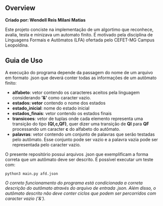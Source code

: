 ## Overview
**Criado por: Wendell Reis Milani Matias**

Este projeto conciste na implementação de um algortimo que reconhece, avalia, testa e minizava um automato finito. É motivado pela disciplina de Linguagens Formais e Autômatos (LFA) ofertada pelo CEFET-MG Campus Leopoldina.

## Guia de Uso
A execução do programa depende da passagem do nome de um arquivo em formato .json que deverá conter todas as informações de um autômato finito: 

- **alfabeto**: vetor contendo os caracteres aceitos pela linguagem considerando **'&'** como caracter vazio.
- **estados: vetor** contendo o nome dos estados
- **estado_inicial**: nome do estado inicial
- **estados_finais**: vetor contendo os estados finais
- **transicoes**: vetor de tuplas onde cada elemento representa uma transição do tipo **(QI,c,QF)**, quer dizer uma transição de **QI** para **QF** processando um caracter **c** do alfabeto do autômato.
- **palavras**: vetor contendo um conjunto de palavras que serão testadas pelo autômato. Esse conjunto pode ser vazio e a palavra vazia pode ser representada pelo caracter vazio.

O presente repositório possui arquivos .json que exemplificam a forma correta que um autômato deve ser descrito. É possível executar um teste com:

```
python3 main.py afd.json
```

*O correto funcionamento do programa está condicionada a correta descrição do autômato através do arquivo de entrada .json. Além disso, o autômato descrito não deve conter ciclos que podem ser percorridos com caracter vazio ('&').*